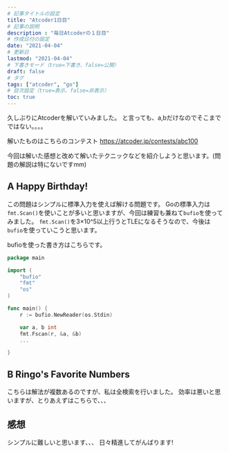 ```yaml
---
# 記事タイトルの設定
title: "Atcoder1日目"
# 記事の説明
description : "毎日Atcoderの１日目"
# 作成日付の設定
date: "2021-04-04"
# 更新日
lastmod: "2021-04-04"
# 下書きモード（true=下書き、false=公開）
draft: false
# タグ
tags: ["atcoder", "go"]
# 目次設定（true=表示、false=非表示）
toc: true
---
```

久しぶりにAtcoderを解いていみました。
と言っても、a,bだけなのでそこまでではない。。。。

解いたものはこちらのコンテスト
https://atcoder.jp/contests/abc100

今回は解いた感想と改めて解いたテクニックなどを紹介しようと思います。(問題の解説は特にないですmm)

## A Happy Birthday!
この問題はシンプルに標準入力を使えば解ける問題です。
Goの標準入力は`fmt.Scan()`を使いことが多いと思いますが、今回は練習も兼ねて`bufio`を使ってみました。
`fmt.Scan()`を3×10^5以上行うとTLEになるそうなので、今後は`bufio`を使っていこうと思います。

bufioを使った書き方はこちらです。
```go
package main

import (
    "bufio"
    "fmt"
    "os"
)

func main() {
    r := bufio.NewReader(os.Stdin)

    var a, b int
    fmt.Fscan(r, &a, &b)
    ...

}
```

## B Ringo's Favorite Numbers
こちらは解法が複数あるのですが、私は全検索を行いました。
効率は悪いと思いますが、とりあえずはこちらで、、、

## 感想
シンプルに難しいと思います、、、
日々精進してがんばります!


